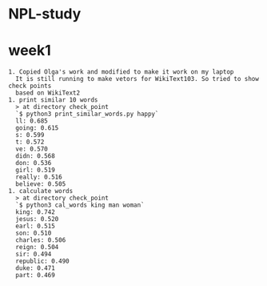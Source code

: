 # NPL-study

  # week1 
    
    1. Copied Olga's work and modified to make it work on my laptop 
      It is still running to make vetors for WikiText103. So tried to show check points 
      based on WikiText2   
    1. print similar 10 words 
      > at directory check_point
      `$ python3 print_similar_words.py happy` 
      ll: 0.685
      going: 0.615
      s: 0.599 
      t: 0.572
      ve: 0.570
      didn: 0.568
      don: 0.536
      girl: 0.519
      really: 0.516
      believe: 0.505
    1. calculate words 
      > at directory check_point 
      `$ python3 cal_words king man woman` 
      king: 0.742
      jesus: 0.520
      earl: 0.515
      son: 0.510
      charles: 0.506
      reign: 0.504
      sir: 0.494
      republic: 0.490
      duke: 0.471
      part: 0.469

